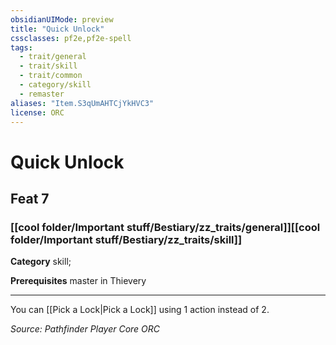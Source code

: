 ```yaml
---
obsidianUIMode: preview
title: "Quick Unlock"
cssclasses: pf2e,pf2e-spell
tags:
  - trait/general
  - trait/skill
  - trait/common
  - category/skill
  - remaster
aliases: "Item.S3qUmAHTCjYkHVC3"
license: ORC
---
```

# Quick Unlock
## Feat 7
### [[cool folder/Important stuff/Bestiary/zz_traits/general]][[cool folder/Important stuff/Bestiary/zz_traits/skill]]

**Category** skill; 



**Prerequisites** master in Thievery
* * *
You can [[Pick a Lock|Pick a Lock]] using 1 action instead of 2.

*Source: Pathfinder Player Core*
*ORC*